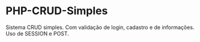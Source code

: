 # PHP-CRUD-Simples
Sistema CRUD simples.
Com validação de login, cadastro e de informações.
Uso de SESSION e POST.
